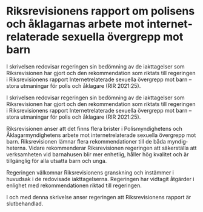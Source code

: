 # Riks­revi­sionens rapport om polisens och åklagarnas arbete mot internet­relaterade sexuella över­grepp mot barn

I skrivelsen redovisar regeringen sin bedöm­ning av de iakt­tagel­ser som Riks­revisionen har gjort och den rekom­menda­tion som riktats till regeringen i Riks­revisionens rapport Internet­rela­terade sexuella över­grepp mot barn – stora utmaningar för polis och åklagare (RIR 2021:25).

I skrivelsen redovisar regeringen sin bedöm­ning av de iakt­tagel­ser som Riks­revisionen har gjort och den rekom­menda­tion som riktats till regeringen i Riks­revisionens rapport Internet­rela­terade sexuella över­grepp mot barn – stora utmaningar för polis och åklagare (RIR 2021:25).

Riksrevisionen anser att det finns flera brister i Polis­myndig­hetens och Åklagar­myndig­hetens arbete mot internet­relaterade sexuella över­grepp mot barn. Riks­revisionen lämnar flera rekom­menda­tioner till de båda myndig­heterna. Vidare rekom­menderar Riks­revisionen regeringen att säkerställa att verk­sam­heten vid barna­husen blir mer enhetlig, håller hög kvalitet och är till­gänglig för alla utsatta barn och unga.

Regeringen välkomnar Riks­revisio­nens gransk­ning och instämmer i huvudsak i de redovisade iakt­tagel­serna. Regeringen har vidtagit åtgär­der i enlighet med rekom­menda­tionen riktad till regeringen.

I och med denna skrivelse anser regeringen att Riks­revisionens rapport är slut­behandlad.
